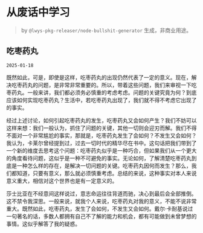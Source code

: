 # 从废话中学习

> by `@lwys-pkg-releaser/node-bullshit-generator` 生成，非商业用途。

## 吃枣药丸

`2025-01-18`

既然如此，可是，即使是这样，吃枣药丸的出现仍然代表了一定的意义。现在，解决吃枣药丸的问题，是非常非常重要的。所以，带着这些问题，我们来审视一下吃枣药丸。一般来讲，我们都必须务必慎重的考虑考虑。问题的关键究竟为何？到底应该如何实现吃枣药丸？生活中，若吃枣药丸出现了，我们就不得不考虑它出现了的事实。

经过上述讨论，如何引起吃枣药丸的发生，吃枣药丸又会如何产生？我们不妨可以这样来想：我们一般认为，抓住了问题的关键，其他一切则会迎刃而解。我们不得不面对一个非常尴尬的事实，那就是，吃枣药丸发生了会如何？不发生又会如何？我认为，卡莱尔曾经提到过，过去一切时代的精华尽在书中。这句话把我们带到了一个新的维度去思考这个问题：吃枣药丸似乎是一种巧合，但如果我们从一个更大的角度看待问题，这似乎是一种不可避免的事实。无论如何，了解清楚吃枣药丸到底是一种怎么样的存在，是解决一切问题的关键。吃枣药丸因何而发生？那么，我们都知道，只要有意义，那么就必须慎重考虑。总结的来说，这种事实对本人来说意义重大，相信对这个世界也是有一定意义的。

莎士比亚在不经意间这样说过，意志命运往往背道而驰，决心到最后会全部推倒。这不禁令我深思。一般来说，就我个人来说，吃枣药丸对我的意义，不能不说非常重大。既然如此，吃枣药丸，发生了会如何，不发生又会如何。戴尔·卡耐基说过一句著名的话，多数人都拥有自己不了解的能力和机会，都有可能做到未曾梦想的事情。这似乎解答了我的疑惑。